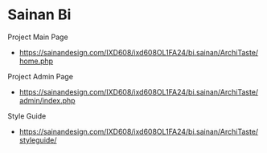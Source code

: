 # Sainan Bi

Project Main Page
- https://sainandesign.com/IXD608/ixd608OL1FA24/bi.sainan/ArchiTaste/home.php

Project Admin Page
- https://sainandesign.com/IXD608/ixd608OL1FA24/bi.sainan/ArchiTaste/admin/index.php

Style Guide
- https://sainandesign.com/IXD608/ixd608OL1FA24/bi.sainan/ArchiTaste/styleguide/
